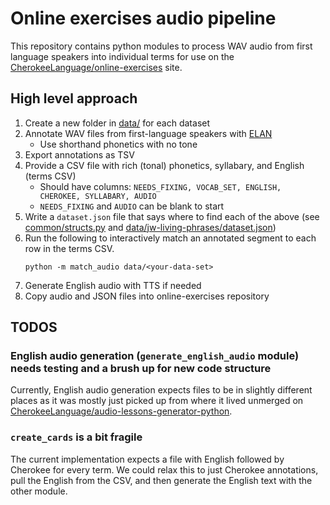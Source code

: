 # Online exercises audio pipeline

This repository contains python modules to process WAV audio from first language speakers into individual terms for use on the [CherokeeLanguage/online-exercises](https://github.com/CherokeeLanguage/online-exercises) site.

## High level approach

1. Create a new folder in [data/](data/) for each dataset
1. Annotate WAV files from first-language speakers with [ELAN](https://archive.mpi.nl/tla/elan/download)
   - Use shorthand phonetics with no tone
1. Export annotations as TSV
1. Provide a CSV file with rich (tonal) phonetics, syllabary, and English (terms CSV)
   - Should have columns: `NEEDS_FIXING, VOCAB_SET, ENGLISH, CHEROKEE, SYLLABARY, AUDIO`
   - `NEEDS_FIXING` and `AUDIO` can be blank to start
1. Write a `dataset.json` file that says where to find each of the above (see [common/structs.py](/common/structs.py) and [data/jw-living-phrases/dataset.json](data/jw-living-phrases/dataset.json))
1. Run the following to interactively match an annotated segment to each row in the terms CSV.
   ```
   python -m match_audio data/<your-data-set>
   ```
1. Generate English audio with TTS if needed
1. Copy audio and JSON files into online-exercises repository

## TODOS

### English audio generation (`generate_english_audio` module) needs testing and a brush up for new code structure

Currently, English audio generation expects files to be in slightly different places as it was mostly just picked up from where it lived unmerged on [CherokeeLanguage/audio-lessons-generator-python](https://github.com/CherokeeLanguage/audio-lessons-generator-python).

### `create_cards` is a bit fragile

The current implementation expects a file with English followed by Cherokee for every term. We could relax this to just Cherokee annotations, pull the English from the CSV, and then generate the English text with the other module.
